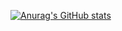[![Anurag's GitHub stats](https://github-readme-stats.vercel.app/api?username=slendy98DX)](https://github.com/anuraghazra/github-readme-stats)

<!--
**slendy98DX/slendy98DX** is a ✨ _special_ ✨ repository because its `README.md` (this file) appears on your GitHub profile.

Here are some ideas to get you started:

- 🔭 I’m currently working on ...
- 🌱 I’m currently learning ...
- 👯 I’m looking to collaborate on ...
- 🤔 I’m looking for help with ...
- 💬 Ask me about ...
- 📫 How to reach me: ...
- 😄 Pronouns: ...
- ⚡ Fun fact: ...
-->
